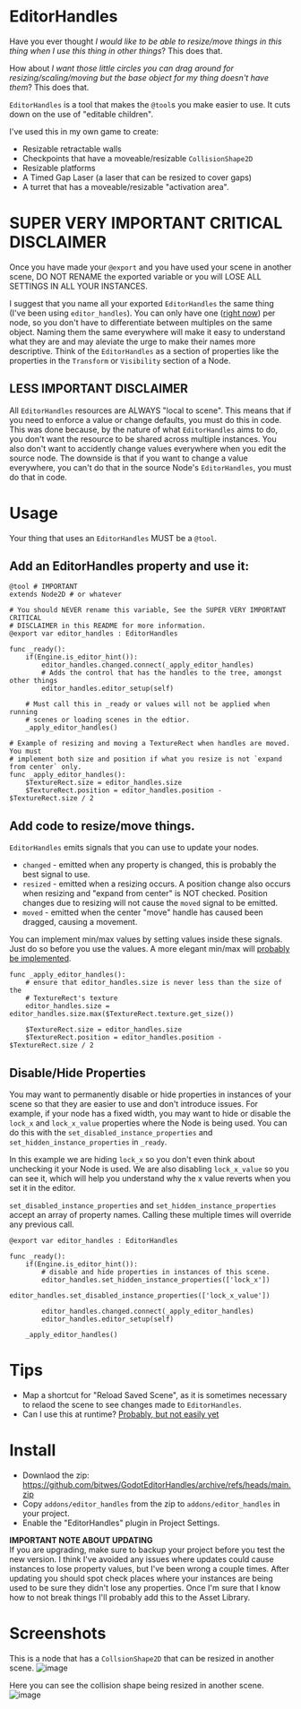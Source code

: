 # EditorHandles
Have you ever thought _I would like to be able to resize/move things in this thing when I use this thing in other things_?  This does that.

How about _I want those little circles you can drag around for resizing/scaling/moving but the base object for my thing doesn't have them_?  This does that.

`EditorHandles` is a tool that makes the `@tool`s you make easier to use.  It cuts down on the use of "editable children".

I've used this in my own game to create:
* Resizable retractable walls
* Checkpoints that have a moveable/resizable `CollisionShape2D`
* Resizable platforms
* A Timed Gap Laser (a laser that can be resized to cover gaps)
* A turret that has a moveable/resizable "activation area".

# SUPER VERY IMPORTANT CRITICAL DISCLAIMER
Once you have made your `@export` and you have used your scene in another scene, DO NOT RENAME the exported variable or you will LOSE ALL SETTINGS IN ALL YOUR INSTANCES.

I suggest that you name all your exported `EditorHandles` the same thing (I've been using `editor_handles`).  You can only have one ([right now](https://github.com/bitwes/GodotEditorHandles/issues/19)) per node, so you don't have to differentiate between multiples on the same object.  Naming them the same everywhere will make it easy to understand what they are and may aleviate the urge to make their names more descriptive.  Think of the `EditorHandles` as a section of properties like the properties in the `Transform` or `Visibility` section of a Node.


## LESS IMPORTANT DISCLAIMER
All `EditorHandles` resources are ALWAYS "local to scene".  This means that if you need to enforce a value or change defaults, you must do this in code.  This was done because, by the nature of what `EditorHandles` aims to do, you don't want the resource to be shared across multiple instances.  You also don't want to accidently change values everywhere when you edit the source node.  The downside is that if you want to change a value everywhere, you can't do that in the source Node's `EditorHandles`, you must do that in code.


# Usage
Your thing that uses an `EditorHandles` MUST be a `@tool`.

## Add an EditorHandles property and use it:
```gdscript
@tool # IMPORTANT
extends Node2D # or whatever

# You should NEVER rename this variable, See the SUPER VERY IMPORTANT CRITICAL
# DISCLAIMER in this README for more information.
@export var editor_handles : EditorHandles

func _ready():
    if(Engine.is_editor_hint()):
        editor_handles.changed.connect(_apply_editor_handles)
        # Adds the control that has the handles to the tree, amongst other things
        editor_handles.editor_setup(self)

    # Must call this in _ready or values will not be applied when running
    # scenes or loading scenes in the edtior.
    _apply_editor_handles()

# Example of resizing and moving a TextureRect when handles are moved.  You must
# implement both size and position if what you resize is not `expand from center` only.
func _apply_editor_handles():
    $TextureRect.size = editor_handles.size
    $TextureRect.position = editor_handles.position - $TextureRect.size / 2
```

## Add code to resize/move things.
`EditorHandles` emits signals that you can use to update your nodes.
* `changed` - emitted when any property is changed, this is probably the best signal to use.
* `resized` - emitted when a resizing occurs.  A position change also occurs when resizing and "expand from center" is NOT checked.  Position changes due to resizing will not cause the `moved` signal to be emitted.
* `moved` - emitted when the center "move" handle has caused been dragged, causing a movement.

You can implement min/max values by setting values inside these signals.  Just do so before you use the values.  A more elegant min/max will [probably be implemented](https://github.com/bitwes/GodotEditorHandles/issues/14).

```gdscript
func _apply_editor_handles():
    # ensure that editor_handles.size is never less than the size of the
    # TextureRect's texture
    editor_handles.size = editor_handles.size.max($TextureRect.texture.get_size())

    $TextureRect.size = editor_handles.size
    $TextureRect.position = editor_handles.position - $TextureRect.size / 2
```

## Disable/Hide Properties
You may want to permanently disable or hide properties in instances of your scene so that they are easier to use and don't introduce issues.  For example, if your node has a fixed width, you may want to hide or disable the `lock_x` and `lock_x_value` properties where the Node is being used.  You can do this with the `set_disabled_instance_properties` and `set_hidden_instance_properties` in `_ready`.

In this example we are hiding `lock_x` so you don't even think about unchecking it your Node is used.  We are also disabling `lock_x_value` so you can see it, which will help you understand why the x value reverts when you set it in the editor.

`set_disabled_instance_properties` and `set_hidden_instance_properties` accept an array of property names.  Calling these multiple times will override any previous call.
```gdscript
@export var editor_handles : EditorHandles

func _ready():
    if(Engine.is_editor_hint()):
        # disable and hide properties in instances of this scene.
        editor_handles.set_hidden_instance_properties(['lock_x'])
        editor_handles.set_disabled_instance_properties(['lock_x_value'])

        editor_handles.changed.connect(_apply_editor_handles)
        editor_handles.editor_setup(self)

    _apply_editor_handles()

```

# Tips
* Map a shortcut for "Reload Saved Scene", as it is sometimes necessary to relaod the scene to see changes made to `EditorHandles`.
* Can I use this at runtime?  [Probably, but not easily yet](https://github.com/bitwes/GodotEditorHandles/issues/13)


# Install
* Downlaod the zip:  https://github.com/bitwes/GodotEditorHandles/archive/refs/heads/main.zip
* Copy `addons/editor_handles` from the zip to `addons/editor_handles` in your project.
* Enable the "EditorHandles" plugin in Project Settings.


__IMPORTANT NOTE ABOUT UPDATING__<br>
If you are upgrading, make sure to backup your project before you test the new version.  I think I've avoided any issues where updates could cause instances to lose property values, but I've been wrong a couple times.  After updating you should spot check places where your instances are being used to be sure they didn't lose any properties.  Once I'm sure that I know how to not break things I'll probably add this to the Asset Library.

# Screenshots
This is a node that has a `CollsionShape2D` that can be resized in another scene.
![image](https://github.com/user-attachments/assets/895c6df6-c750-43d3-b5db-1409f121cc09)

Here you can see the collision shape being resized in another scene.
![image](https://github.com/user-attachments/assets/9f1c1cc7-3e04-48b1-b835-0d9dcf966e6c)



